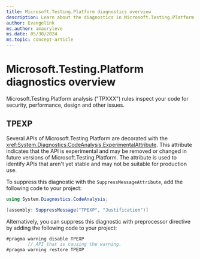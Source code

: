 ```yaml
---
title: Microsoft.Testing.Platform diagnostics overview
description: Learn about the diagnostics in Microsoft.Testing.Platform.
author: Evangelink
ms.author: amauryleve
ms.date: 05/30/2024
ms.topic: concept-article
---
```


# Microsoft.Testing.Platform diagnostics overview

Microsoft.Testing.Platform analysis ("TPXXX") rules inspect your code for security, performance, design and other issues.

## TPEXP

Several APIs of Microsoft.Testing.Platform are decorated with the <xref:System.Diagnostics.CodeAnalysis.ExperimentalAttribute>. This attribute indicates that the API is experimental and may be removed or changed in future versions of Microsoft.Testing.Platform. The attribute is used to identify APIs that aren't yet stable and may not be suitable for production use.

To suppress this diagnostic with the `SuppressMessageAttribute`, add the following code to your project:

```csharp
using System.Diagnostics.CodeAnalysis;

[assembly: SuppressMessage("TPEXP", "Justification")]
```

Alternatively, you can suppress this diagnostic with preprocessor directive by adding the following code to your project:

```csharp
#pragma warning disable TPEXP
        // API that is causing the warning.
#pragma warning restore TPEXP
```
